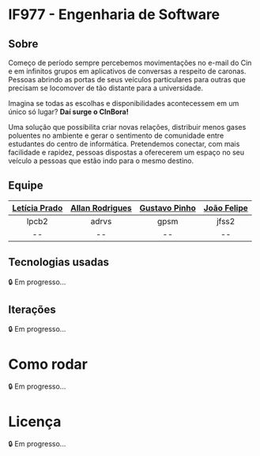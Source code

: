 # IF977 - Engenharia de Software

## Sobre
Começo de período sempre percebemos movimentações no e-mail do Cin e em infinitos grupos em aplicativos de conversas a respeito de caronas. Pessoas abrindo as portas de seus veículos particulares para outras que precisam se locomover de tão distante para a universidade.

Imagina se todas as escolhas e disponibilidades acontecessem em um único só lugar?
**Daí surge o CInBora!**

Uma solução que possibilita criar novas relações, distribuir menos gases poluentes no ambiente e gerar o sentimento de comunidade entre estudantes do centro de informática.
Pretendemos conectar, com mais facilidade e rapidez, pessoas dispostas a oferecerem um espaço no seu veículo a pessoas que estão indo para o mesmo destino.

## Equipe

| [Letícia Prado](https://github.com/leticiapcb) | [Allan Rodrigues](https://github.com/allanrr) | [Gustavo Pinho](https://github.com/gustavopsm) | [João Felipe](https://github.com/felipinas) |
|:---------------------:|:------------------:|:----------------:|:--------------------:|
|lpcb2|adrvs|gpsm|jfss2|
|--|--|--|--|

## Tecnologias usadas

:lock: Em progresso...

## Iterações

:lock: Em progresso...

# Como rodar

:lock: Em progresso...

# Licença

:lock: Em progresso...